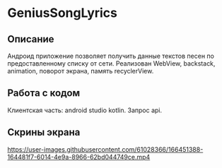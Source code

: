 # GeniusSongLyrics

## Описание 
Андроид приложение позволяет получить данные текстов песен по предоставленному списку от сети. 
Реализован WebView, backstack, animation, поворот экрана, память recyclerView.

## Работа с кодом 
Клиентская часть: android studio kotlin. Запрос api.

## Скрины экрана 

https://user-images.githubusercontent.com/61028366/166451388-164481f7-6014-4e9a-8966-62bd044749ce.mp4
